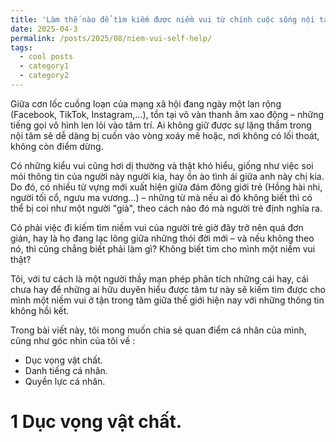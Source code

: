 ```yaml
---
title: 'Làm thế nào để tìm kiếm được niềm vui từ chính cuộc sống nội tại'
date: 2025-04-3
permalink: /posts/2025/08/niem-vui-self-help/
tags:
  - cool posts
  - category1
  - category2
---
```

Giữa cơn lốc cuồng loạn của mạng xã hội đang ngày một lan rộng (Facebook, TikTok, Instagram,...), tồn tại vô vàn thanh âm xao động – những tiếng gọi vô hình len lỏi vào tâm trí. Ai không giữ được sự lặng thầm trong nội tâm sẽ dễ dàng bị cuốn vào vòng xoáy mê hoặc, nơi không có lối thoát, không còn điểm dừng.

Có những kiểu vui cũng hơi dị thường và thật khó hiểu, giống như việc soi mói thông tin của người này người kia, hay ồn ào tình ái giữa anh này chị kia. Do đó, có nhiều từ vựng mới xuất hiện giữa đám đông giới trẻ (Hồng hài nhi, người tối cổ, ngưu ma vương...) – những từ mà nếu ai đó không biết thì có thể bị coi như một người "già", theo cách nào đó mà người trẻ định nghĩa ra.

Có phải việc đi kiếm tìm niềm vui của người trẻ giờ đây trở nên quá đơn giản, hay là họ đang lạc lõng giữa những thói đời mới – và nếu không theo nó, thì cũng chẳng biết phải làm gì? Không biết tìm cho mình một niềm vui thật?

Tôi, với tư cách là một người thầy mạn phép phân tích những cái hay, cái chưa hay để những ai hữu duyên hiểu được tâm tư này sẽ kiếm tìm được cho mình một niềm vui ở tận trong tâm giữa thế giới hiện nay với những thông tin không hồi kết.

Trong bài viết này, tôi mong muốn chia sẻ quan điểm cá nhân của mình, cũng như góc nhìn của tôi về : 
- Dục vọng vật chất.
- Danh tiếng cá nhân.
- Quyền lực cá nhân.

# 1 Dục vọng vật chất.